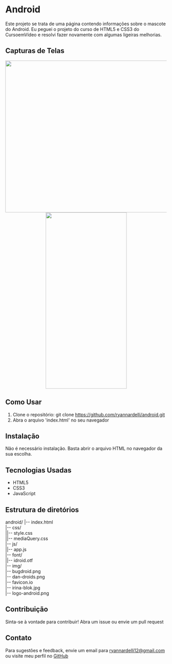 # Android
Este projeto se trata de uma página contendo informações sobre o mascote do Android. Eu peguei o projeto do curso de HTML5 e CSS3 do CursoemVídeo e resolvi fazer novamente com algumas ligeiras melhorias.

## Capturas de Telas

<p align="center">
  <img src="https://github.com/ryannardelli/android/assets/124520379/7ae20f6e-c244-4fc3-b474-34bfd634b587" width="700" height="472">
  <img src="https://github.com/ryannardelli/android/assets/124520379/e5d66297-b6dc-4c1d-a7e8-f8479a0eabc7" width="253" height="548">
</p>

## Como Usar

1. Clone o repositório: git clone https://github.com/ryannardelli/android.git
2. Abra o arquivo 'index.html' no seu navegador

## Instalação

Não é necessário instalação. Basta abrir o arquivo HTML no navegador da sua escolha.

## Tecnologias Usadas

- HTML5
- CSS3
- JavaScript

## Estrutura de diretórios

android/
|-- index.html <br>
|-- css/ <br>
||-- style.css <br>
||-- mediaQuery.css <br>
|-- js/ <br>
||-- app.js <br>
|-- font/ <br>
||-- idroid.otf <br>
|-- img/ <br>
|-- bugdroid.png <br>
|-- dan-droids.png <br>
|-- favicon.io <br>
|-- irina-blok.jpg <br>
|-- logo-android.png <br>

## Contribuição

Sinta-se à vontade para contribuir! Abra um issue ou envie um pull request

## Contato

Para sugestões e feedback, envie um email para [ryannardelli12@gmail.com](mailto:ryannardelli12@gmail.com) ou visite meu perfil no [GitHub](https://github.com/ryannardelli)
